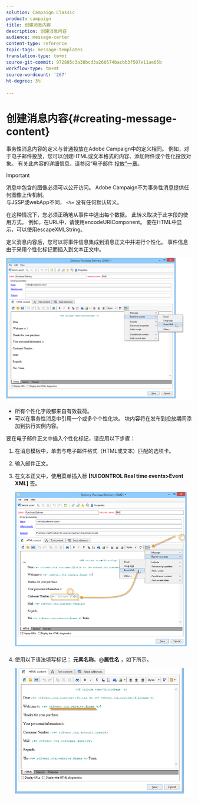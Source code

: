 ```yaml
---
solution: Campaign Classic
product: campaign
title: 创建消息内容
description: 创建消息内容
audience: message-center
content-type: reference
topic-tags: message-templates
translation-type: tm+mt
source-git-commit: 972885c3a38bcd3a260574bacbb3f507e11ae05b
workflow-type: tm+mt
source-wordcount: '267'
ht-degree: 3%

---
```



# 创建消息内容{#creating-message-content}

事务性消息内容的定义与普通投放在Adobe Campaign中的定义相同。 例如，对于电子邮件投放，您可以创建HTML或文本格式的内容、添加附件或个性化投放对象。 有关此内容的详细信息，请参阅“电子邮件 [投放”一章](../../delivery/using/about-email-channel.md)。

>[!IMPORTANT]
>
>消息中包含的图像必须可以公开访问。 Adobe Campaign不为事务性消息提供任何图像上传机制。\
>与JSSP或webApp不同， `<%=` 没有任何默认转义。
>
>在这种情况下，您必须正确地从事件中逃出每个数据。 此转义取决于此字段的使用方式。 例如，在URL中，请使用encodeURIComponent。 要在HTML中显示，可以使用escapeXMLString。

定义消息内容后，您可以将事件信息集成到消息正文中并进行个性化。 事件信息由于采用个性化标记而插入到文本正文中。

![](assets/messagecenter_create_content_001.png)

* 所有个性化字段都来自有效载荷。
* 可以在事务性消息中引用一个或多个个性化块。 块内容将在发布到投放期间添加到执行实例内容。

要在电子邮件正文中插入个性化标记，请应用以下步骤：

1. 在消息模板中，单击与电子邮件格式（HTML或文本）匹配的选项卡。
1. 输入邮件正文。
1. 在文本正文中，使用菜单插入标 **[!UICONTROL Real time events>Event XML]** 签。

   ![](assets/messagecenter_create_custo_002.png)

1. 使用以下语法填写标记： **元素名称**。@**属性名** ，如下所示。

   ![](assets/messagecenter_create_custo_003.png)

